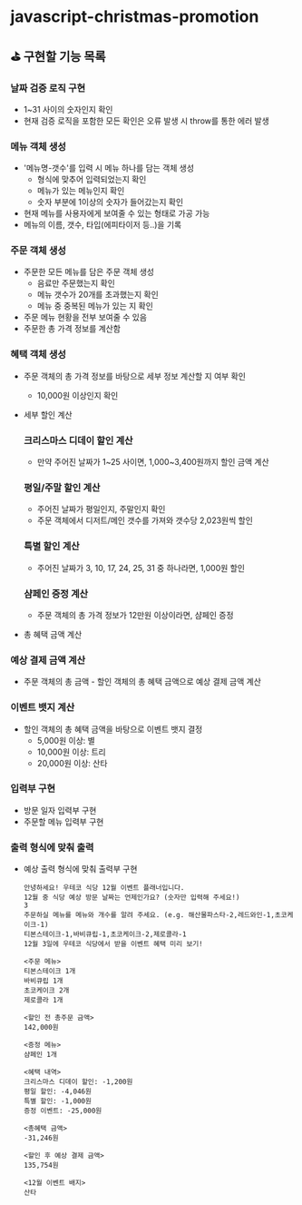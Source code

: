 # javascript-christmas-promotion

## ⛳ 구현할 기능 목록

### 날짜 검증 로직 구현

- 1~31 사이의 숫자인지 확인
- 현재 검증 로직을 포함한 모든 확인은 오류 발생 시 throw를 통한 에러 발생

### 메뉴 객체 생성

- '메뉴명-갯수'를 입력 시 메뉴 하나를 담는 객체 생성
  - 형식에 맞추어 입력되었는지 확인
  - 메뉴가 있는 메뉴인지 확인
  - 숫자 부분에 1이상의 숫자가 들어갔는지 확인
- 현재 메뉴를 사용자에게 보여줄 수 있는 형태로 가공 가능
- 메뉴의 이름, 갯수, 타입(에피타이저 등..)을 기록

### 주문 객체 생성

- 주문한 모든 메뉴를 담은 주문 객체 생성
  - 음료만 주문했는지 확인
  - 메뉴 갯수가 20개를 초과했는지 확인
  - 메뉴 중 중복된 메뉴가 있는 지 확인
- 주문 메뉴 현황을 전부 보여줄 수 있음
- 주문한 총 가격 정보를 계산함

### 혜택 객체 생성

- 주문 객체의 총 가격 정보를 바탕으로 세부 정보 계산할 지 여부 확인

  - 10,000원 이상인지 확인

- 세부 할인 계산

  ### 크리스마스 디데이 할인 계산

  - 만약 주어진 날짜가 1~25 사이면, 1,000~3,400원까지 할인 금액 계산

  ### 평일/주말 할인 계산

  - 주어진 날짜가 평일인지, 주말인지 확인
  - 주문 객체에서 디저트/메인 갯수를 가져와 갯수당 2,023원씩 할인

  ### 특별 할인 계산

  - 주어진 날짜가 3, 10, 17, 24, 25, 31 중 하나라면, 1,000원 할인

  ### 샴페인 증정 계산

  - 주문 객체의 총 가격 정보가 12만원 이상이라면, 샴페인 증정

- 총 혜택 금액 계산

### 예상 결제 금액 계산

- 주문 객체의 총 금액 - 할인 객체의 총 혜택 금액으로 예상 결제 금액 계산

### 이벤트 뱃지 계산

- 할인 객체의 총 혜택 금액을 바탕으로 이벤트 뱃지 결정
  - 5,000원 이상: 별
  - 10,000원 이상: 트리
  - 20,000원 이상: 산타

### 입력부 구현

- 방문 일자 입력부 구현
- 주문할 메뉴 입력부 구현

### 출력 형식에 맞춰 출력

- 예상 출력 형식에 맞춰 출력부 구현

  ```
  안녕하세요! 우테코 식당 12월 이벤트 플래너입니다.
  12월 중 식당 예상 방문 날짜는 언제인가요? (숫자만 입력해 주세요!)
  3
  주문하실 메뉴를 메뉴와 개수를 알려 주세요. (e.g. 해산물파스타-2,레드와인-1,초코케이크-1)
  티본스테이크-1,바비큐립-1,초코케이크-2,제로콜라-1
  12월 3일에 우테코 식당에서 받을 이벤트 혜택 미리 보기!

  <주문 메뉴>
  티본스테이크 1개
  바비큐립 1개
  초코케이크 2개
  제로콜라 1개

  <할인 전 총주문 금액>
  142,000원

  <증정 메뉴>
  샴페인 1개

  <혜택 내역>
  크리스마스 디데이 할인: -1,200원
  평일 할인: -4,046원
  특별 할인: -1,000원
  증정 이벤트: -25,000원

  <총혜택 금액>
  -31,246원

  <할인 후 예상 결제 금액>
  135,754원

  <12월 이벤트 배지>
  산타
  ```
